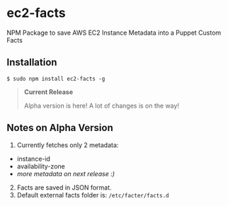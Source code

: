 # ec2-facts
NPM Package to save AWS EC2 Instance Metadata into a Puppet Custom Facts

## Installation

```
$ sudo npm install ec2-facts -g
```

> **Current Release**
>
> Alpha version is here! A lot of changes is on the way!

## Notes on Alpha Version  

1. Currently fetches only 2 metadata:
  * instance-id
  * availability-zone
  * _more metadata on next release :)_

2. Facts are saved in JSON format.
3. Default external facts folder is: `/etc/facter/facts.d`
